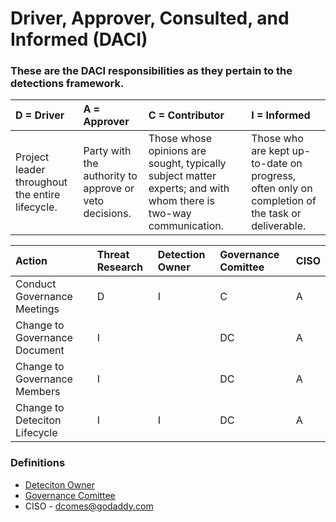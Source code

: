 # Driver, Approver, Consulted, and Informed (DACI)


### These are the DACI responsibilities as they pertain to the detections framework.


| D = Driver | A = Approver |C = Contributor | I = Informed |
| :-------------- | :------------- | :----------- | :----------- |
|Project leader throughout the entire lifecycle.| Party with the authority to approve or veto decisions. |	Those whose opinions are sought, typically subject matter experts; and with whom there is two-way communication.|Those who are kept up-to-date on progress, often only on completion of the task or deliverable.|

| Action                       |Threat Research  | Detection Owner | Governance Comittee | CISO | 
| :--------------------------- | :-------------- | :-------------- | :------------------ | :--- |
| Conduct Governance Meetings  | D               | I               | C                   | A    | 
| Change to Governance Document| I               |                 | DC                  | A    |
| Change to Governance Members | I               |                 | DC                  | A    |
| Change to Deteciton Lifecycle| I               | I               | DC                  | A    |


### Definitions
* [Deteciton Owner](https://github.com/gdcorp-infosec/security-detections-framework/blob/main/documentation/Governance-security_detections_framework.md#detection-owners)
* [Governance Comittee](https://github.com/gdcorp-infosec/security-detections-framework/blob/main/documentation/Governance-security_detections_framework.md#governance-committee)
* CISO - dcomes@godaddy.com
